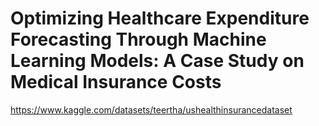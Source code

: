 # Optimizing Healthcare Expenditure Forecasting Through Machine Learning Models: A Case Study on Medical Insurance Costs

https://www.kaggle.com/datasets/teertha/ushealthinsurancedataset
